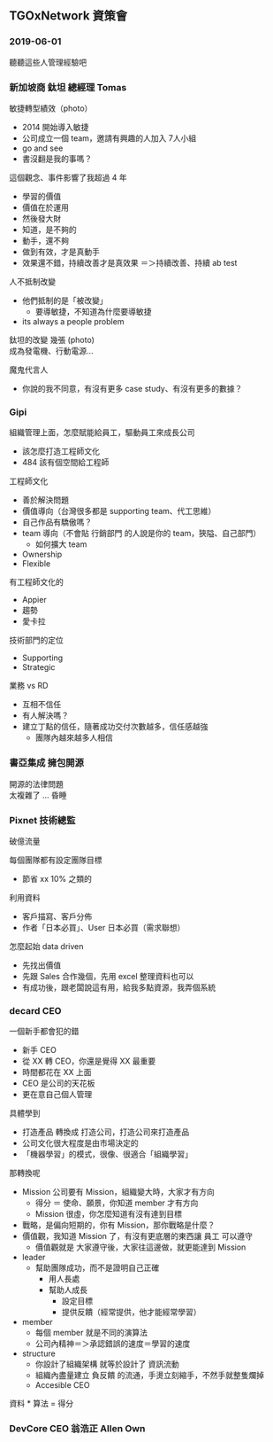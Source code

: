 ## TGOxNetwork 資策會
### 2019-06-01

聽聽這些人管理經驗吧

### 新加坡商 鈦坦 總經理 Tomas
敏捷轉型績效（photo）
- 2014 開始導入敏捷
- 公司成立一個 team，邀請有興趣的人加入 7人小組
- go and see
- 書沒翻是我的事嗎？

這個觀念、事件影響了我超過 4 年
- 學習的價值
- 價值在於運用
- 然後發大財
- 知道，是不夠的
- 動手，還不夠
- 做到有效，才是真動手
- 效果還不錯，持續改善才是真效果 ＝＞持續改善、持續 ab test

人不抵制改變
- 他們抵制的是「被改變」
  - 要導敏捷，不知道為什麼要導敏捷
- its always a people problem

鈦坦的改變
幾張 (photo)  
成為發電機、行動電源...

魔鬼代言人
- 你說的我不同意，有沒有更多 case study、有沒有更多的數據？


### Gipi
組織管理上面，怎麼賦能給員工，驅動員工來成長公司  
- 該怎麼打造工程師文化
- 484 該有個空間給工程師

工程師文化
- 善於解決問題
- 價值導向（台灣很多都是 supporting team、代工思維）
- 自己作品有驕傲嗎？
- team 導向（不會貼 行銷部門 的人說是你的 team，狹隘、自己部門）
  - 如何擴大 team
- Ownership
- Flexible

有工程師文化的
- Appier
- 趨勢
- 愛卡拉

技術部門的定位
- Supporting
- Strategic

業務 vs RD
- 互相不信任
- 有人解決嗎？
- 建立丁點的信任，隨著成功交付次數越多，信任感越強
  - 團隊內越來越多人相信

### 書亞集成 擁包開源
開源的法律問題  
太複雜了 ...  昏睡

### Pixnet  技術總監
破億流量  

每個團隊都有設定團隊目標
- 節省 xx 10% 之類的

利用資料
- 客戶描寫、客戶分佈
- 作者「日本必買」、User 日本必買（需求聯想）

怎麼起始 data driven
- 先找出價值
- 先跟 Sales 合作幾個，先用 excel 整理資料也可以
- 有成功後，跟老闆說這有用，給我多點資源，我弄個系統

### decard CEO
一個新手都會犯的錯
- 新手 CEO
- 從 XX 轉 CEO，你還是覺得 XX 最重要
- 時間都花在 XX 上面
- CEO 是公司的天花板
- 更在意自己個人管理

具體學到
- 打造產品 轉換成 打造公司，打造公司來打造產品
- 公司文化很大程度是由市場決定的
- 「機器學習」的模式，很像、很適合「組織學習」

那轉換呢
- Mission 公司要有 Mission，組織變大時，大家才有方向
  - 得分 ＝ 使命、願景，你知道 member 才有方向
  - Mission 很虛，你怎麼知道有沒有達到目標
- 戰略，是偏向短期的，你有 Mission，那你戰略是什麼？
- 價值觀，我知道 Mission 了，有沒有更底層的東西讓 員工 可以遵守
  - 價值觀就是 大家遵守後，大家往這邊做，就更能達到 Mission
- leader 
  - 幫助團隊成功，而不是證明自己正確
    - 用人長處
    - 幫助人成長
      - 設定目標
      - 提供反饋（經常提供，他才能經常學習）
- member
  - 每個 member 就是不同的演算法
  - 公司內精神＝＞承認錯誤的速度＝學習的速度
- structure
  - 你設計了組織架構 就等於設計了 資訊流動
  - 組織內盡量建立 負反饋 的流通，手燙立刻縮手，不然手就整隻爛掉
  - Accesible CEO

資料 * 算法 = 得分

### DevCore CEO  翁浩正 Allen Own


